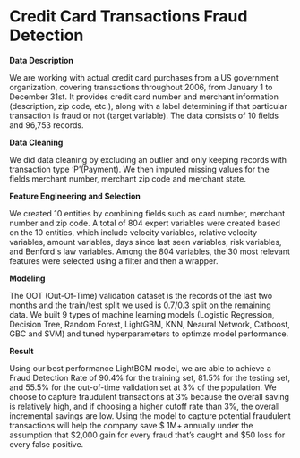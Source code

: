 # Credit Card Transactions Fraud Detection

**Data Description**

We are working with actual credit card purchases from a US government organization, covering transactions throughout 2006, from January 1 to December 31st. It provides credit card number and merchant information (description, zip code, etc.), along with a label determining if that particular transaction is fraud or not (target variable). The data consists of 10 fields and 96,753 records. 

**Data Cleaning**

We did data cleaning by excluding an outlier and only keeping records with transaction type ‘P’(Payment). We then imputed missing values for the fields merchant number, merchant zip code and merchant state.

**Feature Engineering and Selection**

We created 10 entities by combining fields such as card number, merchant number and zip code. A total of 804 expert variables were created based on the 10 entities, which include velocity variables, relative velocity variables, amount variables, days since last seen variables, risk variables, and Benford's law variables. Among the 804 variables, the 30 most relevant features were selected using a filter and then a wrapper.

**Modeling**

The OOT (Out-Of-Time) validation dataset is the records of the last two months and the train/test split we used is 0.7/0.3 split on the remaining data. We built 9 types of machine learning models (Logistic Regression, Decision Tree, Random Forest, LightGBM, KNN, Neaural Network, Catboost, GBC and SVM) and tuned hyperparameters to optimze model performance. 

**Result**

Using our best performance LightBGM model, we are able to achieve a Fraud Detection Rate of 90.4% for the training set, 81.5% for the testing set, and 55.5% for the out-of-time validation set at 3% of the population. We choose to capture fraudulent transactions at 3% because the overall saving is relatively high, and if choosing a higher cutoff rate than 3%, the overall incremental savings are low. Using the model to capture potential fraudulent transactions will help the company save $ 1M+ annually under the assumption that $2,000 gain for every fraud that’s caught and $50 loss for every false positive.

